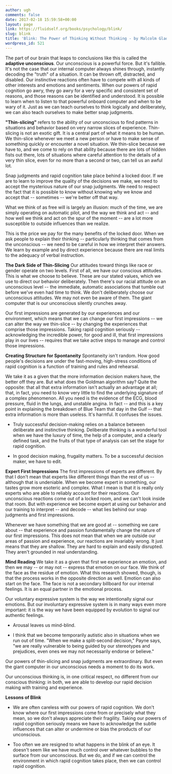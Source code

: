 ```yaml
---
author: ugh
comments: false
date: 2017-02-18 15:59:58+00:00
layout: page
link: https://fluidself.org/books/psychology/blink/
slug: blink
title: 'Blink: The Power of Thinking Without Thinking - by Malcolm Gladwell'
wordpress_id: 521
---
```


The part of our brain that leaps to conclusions like this is called the **adaptive unconscious**. Our unconscious is a powerful force. But it's fallible. It's not the case that our internal computer always shines through, instantly decoding the "truth" of a situation. It can be thrown off, distracted, and disabled. Our instinctive reactions often have to compete with all kinds of other interests and emotions and sentiments. When our powers of rapid cognition go awry, they go awry for a very specific and consistent set of reasons, and those reasons can be identified and understood. It is possible to learn when to listen to that powerful onboard computer and when to be wary of it. Just as we can teach ourselves to think logically and deliberately, we can also teach ourselves to make better snap judgments.
 
**"Thin-slicing"** refers to the ability of our unconscious to find patterns in situations and behavior based on very narrow slices of experience. Thin-slicing is not an exotic gift. It is a central part of what it means to be human. We thin-slice whenever we meet a new person or have to make sense of something quickly or encounter a novel situation. We thin-slice because we have to, and we come to rely on that ability because there are lots of hidden fists out there, lots of situations where careful attention to the details of a very thin slice, even for no more than a second or two, can tell us an awful lot.
 
Snap judgments and rapid cognition take place behind a locked door. If we are to learn to improve the quality of the decisions we make, we need to accept the mysterious nature of our snap judgments. We need to respect the fact that it is possible to know without knowing why we know and accept that -- sometimes -- we're better off that way.
 
What we think of as free will is largely an illusion: much of the time, we are simply operating on automatic pilot, and the way we think and act -- and how well we think and act on the spur of the moment -- are a lot more susceptible to outside influences than we realize.
 
This is the price we pay for the many benefits of the locked door. When we ask people to explain their thinking -- particularly thinking that comes from the unconscious -- we need to be careful in how we interpret their answers. We learn by example and by direct experience because there are real limits to the adequacy of verbal instruction.
 
**The Dark Side of Thin-Slicing**
Our attitudes toward things like race or gender operate on two levels. First of all, we have our conscious attitudes. This is what we choose to believe. These are our stated values, which we use to direct our behavior deliberately. Then there's our racial attitude on an unconscious level -- the immediate, automatic associations that tumble out before we've even had time to think. We don't deliberately choose our unconscious attitudes. We may not even be aware of them. The giant computer that is our unconscious silently crunches away.
 
Our first impressions are generated by our experiences and our environment, which means that we can change our first impressions -- we can alter the way we thin-slice -- by changing the experiences that comprise those impressions. Taking rapid cognition seriously -- acknowledging the incredible power, for good and ill, that first impressions play in our lives -- requires that we take active steps to manage and control those impressions.
 
**Creating Structure for Spontaneity**
Spontaneity isn't random. How good people's decisions are under the fast-moving, high-stress conditions of rapid cognition is a function of training and rules and rehearsal.
 
We take it as a given that the more information decision makers have, the better off they are. But what does the Goldman algorithm say? Quite the opposite: that all that extra information isn't actually an advantage at all; that, in fact, you need to know very little to find the underlying signature of a complex phenomenon. All you need is the evidence of the ECG, blood pressure, fluid in the lungs, and unstable angina. In fact -- and this is a key point in explaining the breakdown of Blue Team that day in the Gulf -- that extra information is more than useless. It's harmful. It confuses the issues.



	
  * Truly successful decision-making relies on a balance between deliberate and instinctive thinking. Deliberate thinking is a wonderful tool when we have the luxury of time, the help of a computer, and a clearly defined task, and the fruits of that type of analysis can set the stage for rapid cognition.


	
  * In good decision making, frugality matters. To be a successful decision maker, we have to edit.


 
**Expert First Impressions**
The first impressions of experts are different. By that I don't mean that experts like different things than the rest of us -- although that is undeniable. When we become expert in something, our tastes grow more esoteric and complex. What I mean is that it is really only experts who are able to reliably account for their reactions. Our unconscious reactions come out of a locked room, and we can't look inside that room. But with experience we become expert at using our behavior and our training to interpret -- and decode -- what lies behind our snap judgments and first impressions.
 
Whenever we have something that we are good at -- something we care about -- that experience and passion fundamentally change the nature of our first impressions. This does not mean that when we are outside our areas of passion and experience, our reactions are invariably wrong. It just means that they are shallow. They are hard to explain and easily disrupted. They aren't grounded in real understanding.
 
**Mind Reading**
We take it as a given that first we experience an emotion, and then we may -- or may not -- express that emotion on our face. We think of the face as the residue of emotion. What this research showed, though, is that the process works in the opposite direction as well. Emotion can also start on the face. The face is not a secondary billboard for our internal feelings. It is an equal partner in the emotional process.
 
Our voluntary expressive system is the way we intentionally signal our emotions. But our involuntary expressive system is in many ways even more important: it is the way we have been equipped by evolution to signal our authentic feelings.



	
  * Arousal leaves us mind-blind.


	
  * I think that we become temporarily autistic also in situations when we run out of time. "When we make a split-second decision," Payne says, "we are really vulnerable to being guided by our stereotypes and prejudices, even ones we may not necessarily endorse or believe."


 
Our powers of thin-slicing and snap judgments are extraordinary. But even the giant computer in our unconscious needs a moment to do its work.
 
Our unconscious thinking is, in one critical respect, no different from our conscious thinking: in both, we are able to develop our rapid decision making with training and experience.
 
**Lessons of Blink**



	
  * We are often careless with our powers of rapid cognition. We don't know where our first impressions come from or precisely what they mean, so we don't always appreciate their fragility. Taking our powers of rapid cognition seriously means we have to acknowledge the subtle influences that can alter or undermine or bias the products of our unconscious.


	
  * Too often we are resigned to what happens in the blink of an eye. It doesn't seem like we have much control over whatever bubbles to the surface from our unconscious. But we do, and if we can control the environment in which rapid cognition takes place, then we can control rapid cognition.


